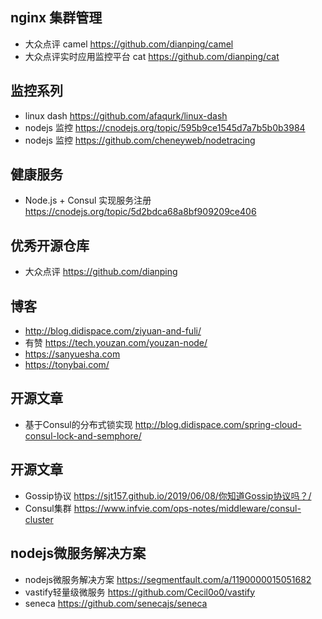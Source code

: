 ## nginx 集群管理
- 大众点评 camel  https://github.com/dianping/camel
- 大众点评实时应用监控平台 cat https://github.com/dianping/cat

## 监控系列
- linux dash  https://github.com/afaqurk/linux-dash
- nodejs 监控 https://cnodejs.org/topic/595b9ce1545d7a7b5b0b3984
- nodejs 监控 https://github.com/cheneyweb/nodetracing

## 健康服务
- Node.js + Consul 实现服务注册  https://cnodejs.org/topic/5d2bdca68a8bf909209ce406

## 优秀开源仓库
- 大众点评 https://github.com/dianping


## 博客
- http://blog.didispace.com/ziyuan-and-fuli/
- 有赞 https://tech.youzan.com/youzan-node/
- https://sanyuesha.com
- https://tonybai.com/

## 开源文章
- 基于Consul的分布式锁实现 http://blog.didispace.com/spring-cloud-consul-lock-and-semphore/


## 开源文章
- Gossip协议 https://sjt157.github.io/2019/06/08/你知道Gossip协议吗？/
- Consul集群 https://www.infvie.com/ops-notes/middleware/consul-cluster


## nodejs微服务解决方案
- nodejs微服务解决方案 https://segmentfault.com/a/1190000015051682
- vastify轻量级微服务  https://github.com/Cecil0o0/vastify
- seneca https://github.com/senecajs/seneca